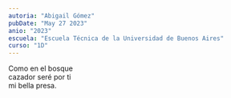 ```yaml
---
autoria: "Abigail Gómez"
pubDate: "May 27 2023"
anio: "2023"
escuela: "Escuela Técnica de la Universidad de Buenos Aires"
curso: "1D"
---
```


Como en el bosque\
cazador seré por ti\
mi bella presa.
